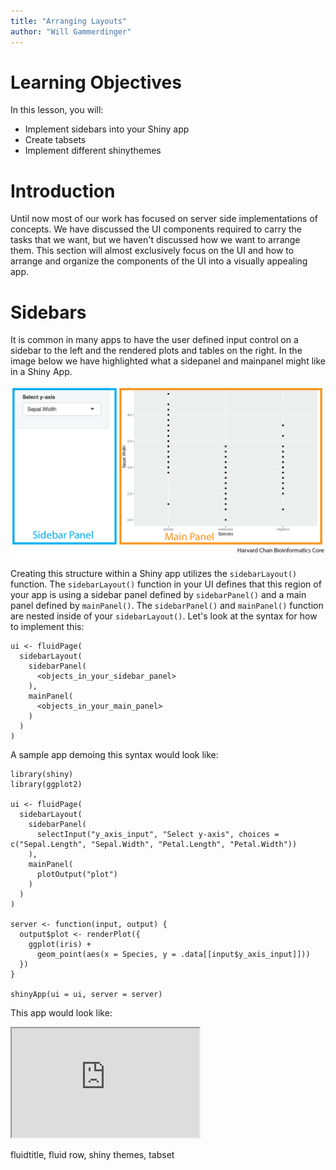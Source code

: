 ```yaml
---
title: "Arranging Layouts"
author: "Will Gammerdinger"
---
```


# Learning Objectives
In this lesson, you will:
- Implement sidebars into your Shiny app
- Create tabsets
- Implement different shinythemes

# Introduction 

Until now most of our work has focused on server side implementations of concepts. We have discussed the UI components required to carry the tasks that we want, but we haven't discussed how we want to arrange them. This section will almost exclusively focus on the UI and how to arrange and organize the components of the UI into a visually appealing app.

# Sidebars

It is common in many apps to have the user defined input control on a sidebar to the left and the rendered plots and tables on the right. In the image below we have highlighted what a sidepanel and mainpanel might like in a Shiny App. 

<p align="center"><img src="../img/Sidebar_layout.png" width="700"></p>

Creating this structure within a Shiny app utilizes the `sidebarLayout()` function. The `sidebarLayout()` function in your UI defines that this region of your app is using a sidebar panel defined by `sidebarPanel()` and a main panel defined by `mainPanel()`. The `sidebarPanel()` and `mainPanel()` function are nested inside of your `sidebarLayout()`. Let's look at the syntax for how to implement this:

```
ui <- fluidPage(
  sidebarLayout(
    sidebarPanel(
      <objects_in_your_sidebar_panel>
    ),
    mainPanel(
      <objects_in_your_main_panel>
    )
  )
)
```

A sample app demoing this syntax would look like:

```
library(shiny)
library(ggplot2)

ui <- fluidPage(
  sidebarLayout(
    sidebarPanel(
      selectInput("y_axis_input", "Select y-axis", choices = c("Sepal.Length", "Sepal.Width", "Petal.Length", "Petal.Width"))
    ),
    mainPanel(
      plotOutput("plot")
    )
  )
)

server <- function(input, output) {
  output$plot <- renderPlot({
    ggplot(iris) +
      geom_point(aes(x = Species, y = .data[[input$y_axis_input]]))
  })
}

shinyApp(ui = ui, server = server)
```

This app would look like:

<iframe src="https://hcbc.connect.hms.harvard.edu/Sidepanel_demo/?showcase=0" width="300" height="175px" data-external="1"></iframe>



fluidtitle, fluid row, shiny themes, tabset

